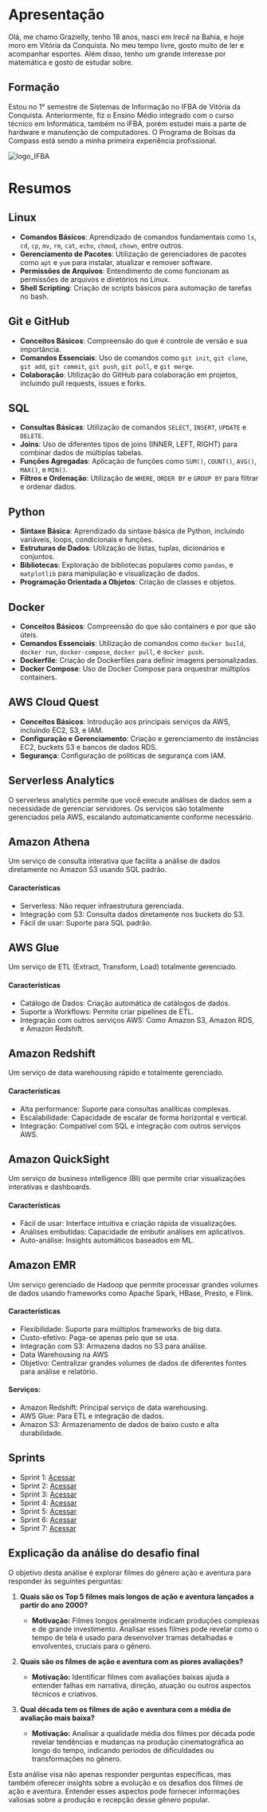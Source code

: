 # Apresentação

Olá, me chamo Grazielly, tenho 18 anos, nasci em Irecê na Bahia, e hoje moro em Vitória da Conquista. No meu tempo livre, gosto muito de ler e acompanhar esportes. Além disso, tenho um grande interesse por matemática e gosto de estudar sobre.

## Formação

Estou no 1° semestre de Sistemas de Informação no IFBA de Vitória da Conquista. Anteriormente, fiz o Ensino Médio integrado com o curso técnico em Informática, também no IFBA, porém estudei mais a parte de hardware e manutenção de computadores. O Programa de Bolsas da Compass está sendo a minha primeira experiência profissional.

![logo_IFBA](https://lh6.googleusercontent.com/proxy/JoHYr7N1V2xxeTS2j0wQnRsolCnrti03jwelgCS-TAt2g8-aBK3JdxOTbQGEWWC6I11ZRiluWFTatAERpLRvVLiCBZ8sQBA)


# Resumos
## Linux
- **Comandos Básicos**: Aprendizado de comandos fundamentais como `ls`, `cd`, `cp`, `mv`, `rm`, `cat`, `echo`, `chmod`, `chown`, entre outros.
- **Gerenciamento de Pacotes**: Utilização de gerenciadores de pacotes como `apt` e `yum` para instalar, atualizar e remover software.
- **Permissões de Arquivos**: Entendimento de como funcionam as permissões de arquivos e diretórios no Linux.
- **Shell Scripting**: Criação de scripts básicos para automação de tarefas no bash.

## Git e GitHub
- **Conceitos Básicos**: Compreensão do que é controle de versão e sua importância.
- **Comandos Essenciais**: Uso de comandos como `git init`, `git clone`, `git add`, `git commit`, `git push`, `git pull`, e `git merge`.
- **Colaboração**: Utilização do GitHub para colaboração em projetos, incluindo pull requests, issues e forks.

## SQL
- **Consultas Básicas**: Utilização de comandos `SELECT`, `INSERT`, `UPDATE` e `DELETE`.
- **Joins**: Uso de diferentes tipos de joins (INNER, LEFT, RIGHT) para combinar dados de múltiplas tabelas.
- **Funções Agregadas**: Aplicação de funções como `SUM()`, `COUNT()`, `AVG()`, `MAX()`, e `MIN()`.
- **Filtros e Ordenação**: Utilização de `WHERE`, `ORDER BY` e `GROUP BY` para filtrar e ordenar dados.

## Python
- **Sintaxe Básica**: Aprendizado da sintaxe básica de Python, incluindo variáveis, loops, condicionais e funções.
- **Estruturas de Dados**: Utilização de listas, tuplas, dicionários e conjuntos.
- **Bibliotecas**: Exploração de bibliotecas populares como `pandas`, e `matplotlib` para manipulação e visualização de dados.
- **Programação Orientada a Objetos**: Criação de classes e objetos.

## Docker
- **Conceitos Básicos**: Compreensão do que são containers e por que são úteis.
- **Comandos Essenciais**: Utilização de comandos como `docker build`, `docker run`, `docker-compose`, `docker pull`, e `docker push`.
- **Dockerfile**: Criação de Dockerfiles para definir imagens personalizadas.
- **Docker Compose**: Uso de Docker Compose para orquestrar múltiplos containers.

## AWS Cloud Quest
- **Conceitos Básicos**: Introdução aos principais serviços da AWS, incluindo EC2, S3, e IAM.
- **Configuração e Gerenciamento**: Criação e gerenciamento de instâncias EC2, buckets S3 e bancos de dados RDS.
- **Segurança**: Configuração de políticas de segurança com IAM.

## Serverless Analytics
O serverless analytics permite que você execute análises de dados sem a necessidade de gerenciar servidores. Os serviços são totalmente gerenciados pela AWS, escalando automaticamente conforme necessário.

## Amazon Athena
Um serviço de consulta interativa que facilita a análise de dados diretamente no Amazon S3 usando SQL padrão.
#### Características
* Serverless: Não requer infraestrutura gerenciada.
* Integração com S3: Consulta dados diretamente nos buckets do S3.
* Fácil de usar: Suporte para SQL padrão.

## AWS Glue
Um serviço de ETL (Extract, Transform, Load) totalmente gerenciado.
#### Características
* Catálogo de Dados: Criação automática de catálogos de dados.
* Suporte a Workflows: Permite criar pipelines de ETL.
* Integração com outros serviços AWS: Como Amazon S3, Amazon RDS, e Amazon Redshift.

## Amazon Redshift
Um serviço de data warehousing rápido e totalmente gerenciado.
#### Características
* Alta performance: Suporte para consultas analíticas complexas.
* Escalabilidade: Capacidade de escalar de forma horizontal e vertical.
* Integração: Compatível com SQL e integração com outros serviços AWS.

## Amazon QuickSight
Um serviço de business intelligence (BI) que permite criar visualizações interativas e dashboards.
#### Características
* Fácil de usar: Interface intuitiva e criação rápida de visualizações.
* Análises embutidas: Capacidade de embutir análises em aplicativos.
* Auto-análise: Insights automáticos baseados em ML.

## Amazon EMR
Um serviço gerenciado de Hadoop que permite processar grandes volumes de dados usando frameworks como Apache Spark, HBase, Presto, e Flink.
#### Características
* Flexibilidade: Suporte para múltiplos frameworks de big data.
* Custo-efetivo: Paga-se apenas pelo que se usa.
* Integração com S3: Armazena dados no S3 para análise.
* Data Warehousing na AWS
* Objetivo: Centralizar grandes volumes de dados de diferentes fontes para análise e relatório.
#### Serviços:
* Amazon Redshift: Principal serviço de data warehousing.
* AWS Glue: Para ETL e integração de dados.
* Amazon S3: Armazenamento de dados de baixo custo e alta durabilidade.


## Sprints

* Sprint 1: [Acessar](https://github.com/grazysb/Programa_de_Bolsas_Compass-UOL/blob/7bf3094b727b5e95491a731b14ded205b1eba58a/Sprint%201)
* Sprint 2: [Acessar](https://github.com/grazysb/Programa_de_Bolsas_Compass-UOL/blob/7bf3094b727b5e95491a731b14ded205b1eba58a/Sprint%202)
* Sprint 3: [Acessar](https://github.com/grazysb/Programa_de_Bolsas_Compass-UOL/blob/0a5d4abb8199117b9e3eee1b9d503a8316c127d2/Sprint%203)
* Sprint 4: [Acessar](https://github.com/grazysb/Programa_de_Bolsas_Compass-UOL/blob/7bf3094b727b5e95491a731b14ded205b1eba58a/Sprint%204)
* Sprint 5: [Acessar](https://github.com/grazysb/Programa_de_Bolsas_Compass-UOL/blob/fe8b7a87bdd00b7550792491396ea337f4ef39d5/Sprint%205)
* Sprint 6: [Acessar](https://github.com/grazysb/Programa_de_Bolsas_Compass-UOL/blob/7bf3094b727b5e95491a731b14ded205b1eba58a/Sprint%206)
* Sprint 7: [Acessar](https://github.com/grazysb/Programa_de_Bolsas_Compass-UOL/blob/main/Sprint%207)


## Explicação da análise do desafio final

O objetivo desta análise é explorar filmes do gênero ação e aventura para responder às seguintes perguntas:

1. **Quais são os Top 5 filmes mais longos de ação e aventura lançados a partir do ano 2000?**
   - **Motivação:** Filmes longos geralmente indicam produções complexas e de grande investimento. Analisar esses filmes pode revelar como o tempo de tela é usado para desenvolver tramas detalhadas e envolventes, cruciais para o gênero.

2. **Quais são os filmes de ação e aventura com as piores avaliações?**
   - **Motivação:** Identificar filmes com avaliações baixas ajuda a entender falhas em narrativa, direção, atuação ou outros aspectos técnicos e criativos.

3. **Qual década tem os filmes de ação e aventura com a média de avaliação mais baixa?**
   - **Motivação:** Analisar a qualidade média dos filmes por década pode revelar tendências e mudanças na produção cinematográfica ao longo do tempo, indicando períodos de dificuldades ou transformações no gênero.

Esta análise visa não apenas responder perguntas específicas, mas também oferecer insights sobre a evolução e os desafios dos filmes de ação e aventura. Entender esses aspectos pode fornecer informações valiosas sobre a produção e recepção desse gênero popular.
